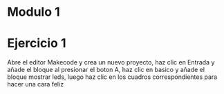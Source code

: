 # Modulo 1
# Ejercicio 1
Abre el editor Makecode y crea un nuevo proyecto, haz clic en Entrada y añade el bloque al presionar el boton A, haz clic en basico y añade el bloque mostrar leds, luego haz clic en los cuadros correspondientes para hacer una cara feliz 

